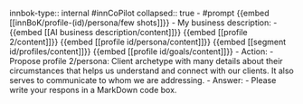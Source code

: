 innbok-type:: internal
#innCoPilot
collapsed:: true
	- #prompt {{embed [[innBoK/profile-(id)/persona/few shots]]}}
		- My business description:
		- {{embed [[AI business description/content]]}} {{embed [[profile 2/content]]}} {{embed [[profile id/persona/content]]}} {{embed [[segment id/profiles/content]]}} {{embed [[profile id/goals/content]]}}
		- Action:
		- Propose profile 2/persona: Client archetype with many details about their circumstances that helps us understand and connect with our clients. It also serves to communicate to whom we are addressing.
		- Answer:
		- Please write your respons in a MarkDown code box.




